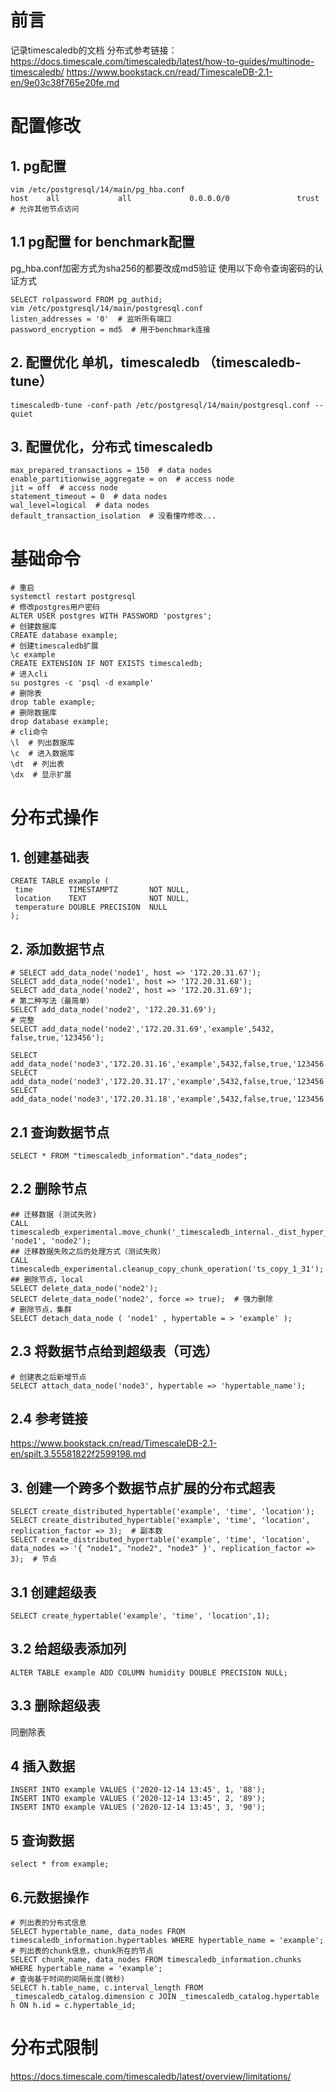 # 前言
记录timescaledb的文档
分布式参考链接：
https://docs.timescale.com/timescaledb/latest/how-to-guides/multinode-timescaledb/
https://www.bookstack.cn/read/TimescaleDB-2.1-en/9e03c38f765e20fe.md

# 配置修改
## 1. pg配置
```
vim /etc/postgresql/14/main/pg_hba.conf 
host    all             all             0.0.0.0/0               trust  # 允许其他节点访问
```
## 1.1 pg配置 for benchmark配置
pg_hba.conf加密方式为sha256的都要改成md5验证
使用以下命令查询密码的认证方式
```
SELECT rolpassword FROM pg_authid;
vim /etc/postgresql/14/main/postgresql.conf 
listen_addresses = '0'  # 监听所有端口
password_encryption = md5  # 用于benchmark连接
```
## 2. 配置优化 单机，timescaledb （timescaledb-tune）
```
timescaledb-tune -conf-path /etc/postgresql/14/main/postgresql.conf --quiet 
```
## 3. 配置优化，分布式 timescaledb
```
max_prepared_transactions = 150  # data nodes
enable_partitionwise_aggregate = on  # access node
jit = off  # access node
statement_timeout = 0  # data nodes
wal_level=logical  # data nodes
default_transaction_isolation  # 没看懂咋修改...
```
# 基础命令
```
# 重启
systemctl restart postgresql
# 修改postgres用户密码
ALTER USER postgres WITH PASSWORD 'postgres';
# 创建数据库
CREATE database example;
# 创建timescaledb扩展
\c example
CREATE EXTENSION IF NOT EXISTS timescaledb;
# 进入cli
su postgres -c 'psql -d example'
# 删除表
drop table example;
# 删除数据库
drop database example;
# cli命令
\l  # 列出数据库
\c  # 进入数据库
\dt  # 列出表
\dx  # 显示扩展
```

# 分布式操作
## 1. 创建基础表
```
CREATE TABLE example (
 time        TIMESTAMPTZ       NOT NULL,
 location    TEXT              NOT NULL,
 temperature DOUBLE PRECISION  NULL
);
```
## 2. 添加数据节点
```
# SELECT add_data_node('node1', host => '172.20.31.67');
SELECT add_data_node('node1', host => '172.20.31.68');
SELECT add_data_node('node2', host => '172.20.31.69');
# 第二种写法（最简单）
SELECT add_data_node('node2', '172.20.31.69');
# 完整
SELECT add_data_node('node2','172.20.31.69','example',5432,	false,true,'123456');

SELECT add_data_node('node3','172.20.31.16','example',5432,false,true,'123456');
SELECT add_data_node('node3','172.20.31.17','example',5432,false,true,'123456');
SELECT add_data_node('node3','172.20.31.18','example',5432,false,true,'123456');
```
## 2.1 查询数据节点
```
SELECT * FROM "timescaledb_information"."data_nodes";
```
## 2.2 删除节点
```
## 迁移数据 (测试失败)
CALL timescaledb_experimental.move_chunk('_timescaledb_internal._dist_hyper_1_1_chunk', 'node1', 'node2');
## 迁移数据失败之后的处理方式（测试失败）
CALL timescaledb_experimental.cleanup_copy_chunk_operation('ts_copy_1_31');
## 删除节点，local
SELECT delete_data_node('node2');
SELECT delete_data_node('node2', force => true);  # 强力删除
# 删除节点，集群
SELECT detach_data_node ( 'node1' , hypertable = > 'example' ); 
```
## 2.3 将数据节点给到超级表（可选）
```
# 创建表之后新增节点
SELECT attach_data_node('node3', hypertable => 'hypertable_name');
```
## 2.4 参考链接
https://www.bookstack.cn/read/TimescaleDB-2.1-en/spilt.3.55581822f2599198.md
## 3. 创建一个跨多个数据节点扩展的分布式超表
```
SELECT create_distributed_hypertable('example', 'time', 'location');
SELECT create_distributed_hypertable('example', 'time', 'location', replication_factor => 3);  # 副本数
SELECT create_distributed_hypertable('example', 'time', 'location', data_nodes => '{ "node1", "node2", "node3" }', replication_factor => 3);  # 节点
```
## 3.1 创建超级表
```
SELECT create_hypertable('example', 'time', 'location',1);
```
## 3.2 给超级表添加列
```
ALTER TABLE example ADD COLUMN humidity DOUBLE PRECISION NULL;
```
## 3.3 删除超级表
同删除表

## 4 插入数据
```
INSERT INTO example VALUES ('2020-12-14 13:45', 1, '88');
INSERT INTO example VALUES ('2020-12-14 13:45', 2, '89');
INSERT INTO example VALUES ('2020-12-14 13:45', 3, '90');
```

## 5 查询数据
```
select * from example;
```

## 6.元数据操作
```
# 列出表的分布式信息
SELECT hypertable_name, data_nodes FROM timescaledb_information.hypertables WHERE hypertable_name = 'example';
# 列出表的chunk信息，chunk所在的节点
SELECT chunk_name, data_nodes FROM timescaledb_information.chunks WHERE hypertable_name = 'example';
# 查询基于时间的间隔长度(微秒)
SELECT h.table_name, c.interval_length FROM _timescaledb_catalog.dimension c JOIN _timescaledb_catalog.hypertable h ON h.id = c.hypertable_id;
```

# 分布式限制
https://docs.timescale.com/timescaledb/latest/overview/limitations/



